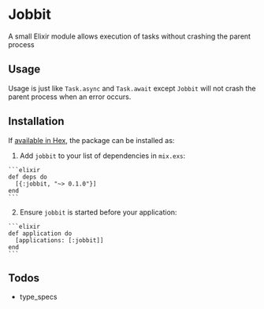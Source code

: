 # Jobbit

A small Elixir module allows execution of tasks without crashing the parent
process

## Usage

Usage is just like `Task.async` and `Task.await` except `Jobbit` will not crash
the parent process when an error occurs.

## Installation

If [available in Hex](https://hex.pm/docs/publish), the package can be installed as:

  1. Add `jobbit` to your list of dependencies in `mix.exs`:

    ```elixir
    def deps do
      [{:jobbit, "~> 0.1.0"}]
    end
    ```

  2. Ensure `jobbit` is started before your application:

    ```elixir
    def application do
      [applications: [:jobbit]]
    end
    ```

## Todos

+ type_specs
